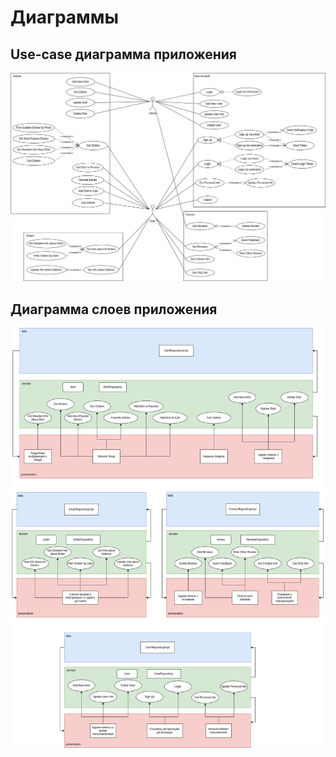 # Диаграммы

## Use-case диаграмма приложения

![Use-Case Diagram](./diagrams/UseCaseDiagramResult.png)

## Диаграмма слоев приложения

![Layers](./diagrams/DecompositionDiagram.png)